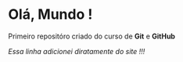 # Olá, Mundo !
 Primeiro repositóro criado do curso de **Git** e **GitHub**

_Essa linha adicionei diratamente do site !!!_

